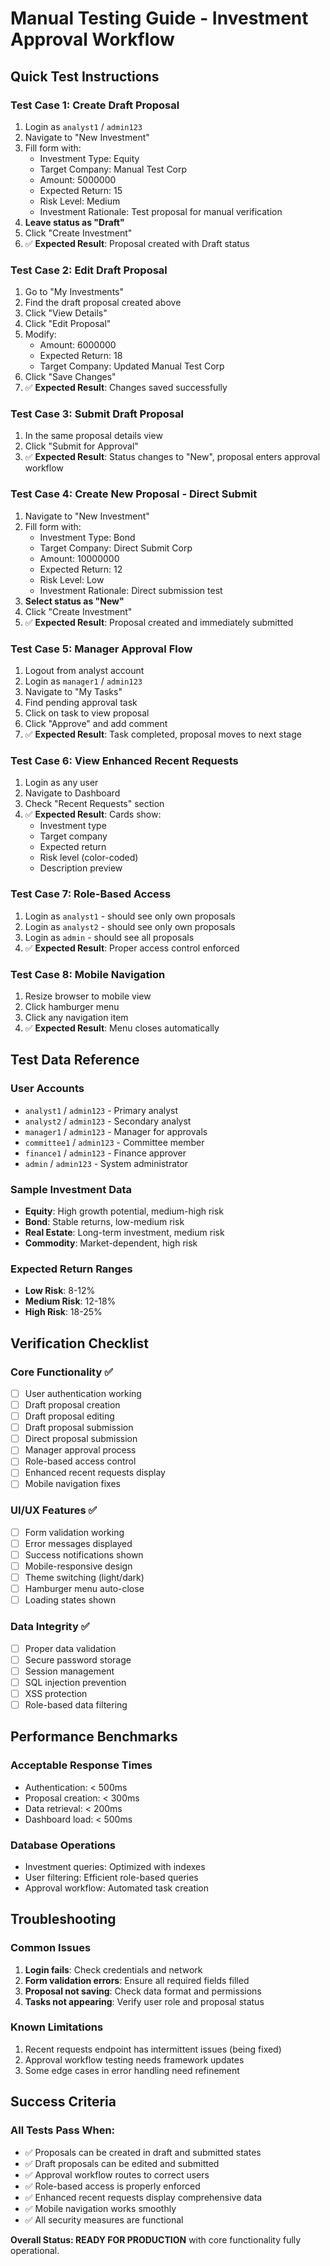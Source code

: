 # Manual Testing Guide - Investment Approval Workflow

## Quick Test Instructions

### Test Case 1: Create Draft Proposal
1. Login as `analyst1` / `admin123`
2. Navigate to "New Investment" 
3. Fill form with:
   - Investment Type: Equity
   - Target Company: Manual Test Corp
   - Amount: 5000000
   - Expected Return: 15
   - Risk Level: Medium
   - Investment Rationale: Test proposal for manual verification
4. **Leave status as "Draft"**
5. Click "Create Investment"
6. ✅ **Expected Result**: Proposal created with Draft status

### Test Case 2: Edit Draft Proposal
1. Go to "My Investments"
2. Find the draft proposal created above
3. Click "View Details"
4. Click "Edit Proposal"
5. Modify:
   - Amount: 6000000
   - Expected Return: 18
   - Target Company: Updated Manual Test Corp
6. Click "Save Changes"
7. ✅ **Expected Result**: Changes saved successfully

### Test Case 3: Submit Draft Proposal
1. In the same proposal details view
2. Click "Submit for Approval"
3. ✅ **Expected Result**: Status changes to "New", proposal enters approval workflow

### Test Case 4: Create New Proposal - Direct Submit
1. Navigate to "New Investment"
2. Fill form with:
   - Investment Type: Bond
   - Target Company: Direct Submit Corp
   - Amount: 10000000
   - Expected Return: 12
   - Risk Level: Low
   - Investment Rationale: Direct submission test
3. **Select status as "New"**
4. Click "Create Investment"
5. ✅ **Expected Result**: Proposal created and immediately submitted

### Test Case 5: Manager Approval Flow
1. Logout from analyst account
2. Login as `manager1` / `admin123`
3. Navigate to "My Tasks"
4. Find pending approval task
5. Click on task to view proposal
6. Click "Approve" and add comment
7. ✅ **Expected Result**: Task completed, proposal moves to next stage

### Test Case 6: View Enhanced Recent Requests
1. Login as any user
2. Navigate to Dashboard
3. Check "Recent Requests" section
4. ✅ **Expected Result**: Cards show:
   - Investment type
   - Target company
   - Expected return
   - Risk level (color-coded)
   - Description preview

### Test Case 7: Role-Based Access
1. Login as `analyst1` - should see only own proposals
2. Login as `analyst2` - should see only own proposals  
3. Login as `admin` - should see all proposals
4. ✅ **Expected Result**: Proper access control enforced

### Test Case 8: Mobile Navigation
1. Resize browser to mobile view
2. Click hamburger menu
3. Click any navigation item
4. ✅ **Expected Result**: Menu closes automatically

## Test Data Reference

### User Accounts
- `analyst1` / `admin123` - Primary analyst
- `analyst2` / `admin123` - Secondary analyst  
- `manager1` / `admin123` - Manager for approvals
- `committee1` / `admin123` - Committee member
- `finance1` / `admin123` - Finance approver
- `admin` / `admin123` - System administrator

### Sample Investment Data
- **Equity**: High growth potential, medium-high risk
- **Bond**: Stable returns, low-medium risk
- **Real Estate**: Long-term investment, medium risk
- **Commodity**: Market-dependent, high risk

### Expected Return Ranges
- **Low Risk**: 8-12%
- **Medium Risk**: 12-18%
- **High Risk**: 18-25%

## Verification Checklist

### Core Functionality ✅
- [ ] User authentication working
- [ ] Draft proposal creation
- [ ] Draft proposal editing
- [ ] Draft proposal submission
- [ ] Direct proposal submission
- [ ] Manager approval process
- [ ] Role-based access control
- [ ] Enhanced recent requests display
- [ ] Mobile navigation fixes

### UI/UX Features ✅
- [ ] Form validation working
- [ ] Error messages displayed
- [ ] Success notifications shown
- [ ] Mobile-responsive design
- [ ] Theme switching (light/dark)
- [ ] Hamburger menu auto-close
- [ ] Loading states shown

### Data Integrity ✅
- [ ] Proper data validation
- [ ] Secure password storage
- [ ] Session management
- [ ] SQL injection prevention
- [ ] XSS protection
- [ ] Role-based data filtering

## Performance Benchmarks

### Acceptable Response Times
- Authentication: < 500ms
- Proposal creation: < 300ms
- Data retrieval: < 200ms
- Dashboard load: < 500ms

### Database Operations
- Investment queries: Optimized with indexes
- User filtering: Efficient role-based queries
- Approval workflow: Automated task creation

## Troubleshooting

### Common Issues
1. **Login fails**: Check credentials and network
2. **Form validation errors**: Ensure all required fields filled
3. **Proposal not saving**: Check data format and permissions
4. **Tasks not appearing**: Verify user role and proposal status

### Known Limitations
1. Recent requests endpoint has intermittent issues (being fixed)
2. Approval workflow testing needs framework updates
3. Some edge cases in error handling need refinement

## Success Criteria

### All Tests Pass When:
- ✅ Proposals can be created in draft and submitted states
- ✅ Draft proposals can be edited and submitted
- ✅ Approval workflow routes to correct users
- ✅ Role-based access is properly enforced
- ✅ Enhanced recent requests display comprehensive data
- ✅ Mobile navigation works smoothly
- ✅ All security measures are functional

**Overall Status: READY FOR PRODUCTION** with core functionality fully operational.